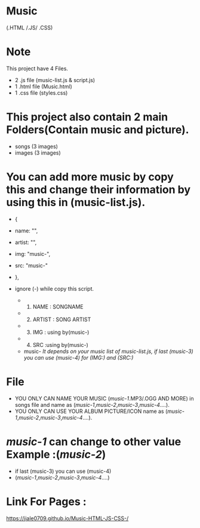 # Music #
(.HTML /.JS/ .CSS)

# Note #
This project have 4 Files.
  - 2 .js file (music-list.js & script.js)
  - 1 .html file (Music.html)
  - 1 .css file (styles.css)
  
# This project also contain 2 main Folders(Contain music and picture). #
  - songs (3 images)
  - images (3 images)

# You can add more music by copy this and change their information by using this in (music-list.js). #

   -   {
   -  name: "",
   -  artist: "",
   -  img: "music-",
   -  src: "music-"
  - },

- ignore (*-*) while copy this script.
  
  - 1. NAME : SONGNAME
  - 2. ARTIST : SONG ARTIST
  - 3. IMG : using by(music-)
  - 4. SRC :using by(music-)
  - music- *It depends on your music list of music-list.js, if last (music-3) you can use (music-4) for (IMG:) and (SRC:)*

# File #
 - YOU ONLY CAN NAME YOUR MUSIC (*music-1*.MP3/.OGG AND MORE) in songs file and name as (*music-1*,*music-2*,*music-3*,*music-4*....).
 - YOU ONLY CAN USE YOUR ALBUM PICTURE/ICON name as (*music-1*,*music-2*,*music-3*,*music-4*....).

# *music-1* can change to other value Example :(*music-2*) #

  - if last (music-3) you can use (music-4)
  - (*music-1*,*music-2*,*music-3*,*music-4*....)

# Link For Pages :

https://jiale0709.github.io/Music-HTML-JS-CSS-/
